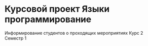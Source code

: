 # Курсовой проект Языки программирование
Информирование студентов о проходящих мероприятиях
Курс 2 Семестр 1